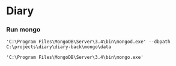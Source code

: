 # Diary

### Run mongo
`'C:\Program Files\MongoDB\Server\3.4\bin\mongod.exe' --dbpath C:\projects\diary\diary-back\mongo\data`

`'C:\Program Files\MongoDB\Server\3.4\bin\mongo.exe'`